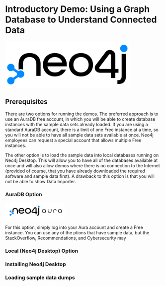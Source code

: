 # Introductory Demo: Using a Graph Database to Understand Connected Data

![image](https://github.com/neo4j-product-examples/db-introduction/blob/6e9dc235bb1d90fd26b2d715ea6ba2c45349cf24/img/neo4j.png)

## Prerequisites

There are two options for running the demos. The preferred approach is to use an AuraDB free account, in which you will be able to create database instances with the sample data sets already loaded. If you are using a standard AuraDB account, there is a limit of one Free instance at a time, so you will not be able to have all sample data sets available at once. Neo4j employees can request a special account that allows multiple Free instances.

The other option is to load the sample data into local databases running on Neo4j Desktop. This will allow you to have all of the databases available at once and will also allow demos where there is no connection to the Internet (provided of course, that you have already downloaded the required software and sample data first). A drawback to this option is that you will not be able to show Data Importer.

### AuraDB Option

![image](https://github.com/neo4j-product-examples/db-introduction/blob/9b8e2935c1900270c6dffa5dc281c91b6f39dc70/img/Aura.png)

For this option, simply log into your Aura account and create a Free instance. You can use any of the ptions that have sample data, but the StackOverflow, Recommendations, and Cybersecurity may 

### Local (Neo4j Desktop) Option

### Installing Neo4j Desktop

### Loading sample data dumps

